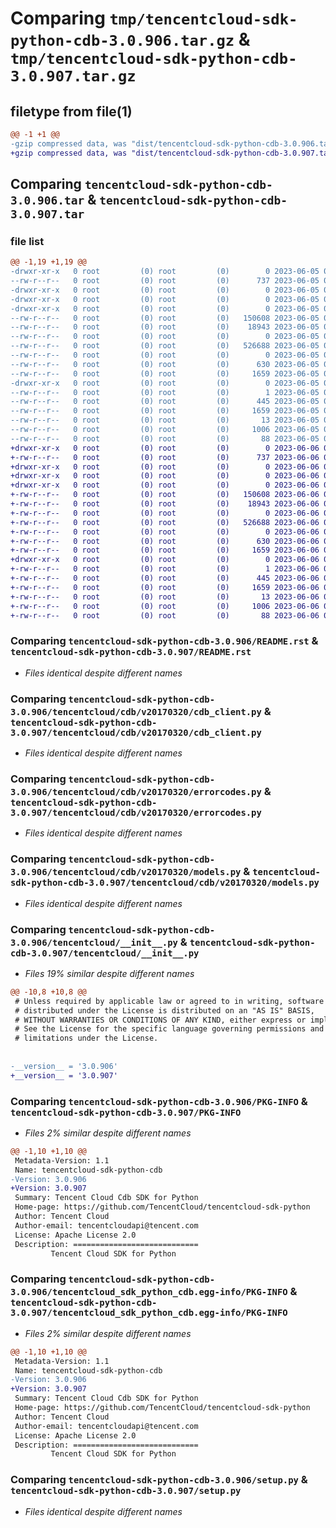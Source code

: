 # Comparing `tmp/tencentcloud-sdk-python-cdb-3.0.906.tar.gz` & `tmp/tencentcloud-sdk-python-cdb-3.0.907.tar.gz`

## filetype from file(1)

```diff
@@ -1 +1 @@
-gzip compressed data, was "dist/tencentcloud-sdk-python-cdb-3.0.906.tar", last modified: Mon Jun  5 00:29:05 2023, max compression
+gzip compressed data, was "dist/tencentcloud-sdk-python-cdb-3.0.907.tar", last modified: Tue Jun  6 02:21:03 2023, max compression
```

## Comparing `tencentcloud-sdk-python-cdb-3.0.906.tar` & `tencentcloud-sdk-python-cdb-3.0.907.tar`

### file list

```diff
@@ -1,19 +1,19 @@
-drwxr-xr-x   0 root         (0) root         (0)        0 2023-06-05 00:29:05.000000 tencentcloud-sdk-python-cdb-3.0.906/
--rw-r--r--   0 root         (0) root         (0)      737 2023-06-05 00:29:05.000000 tencentcloud-sdk-python-cdb-3.0.906/README.rst
-drwxr-xr-x   0 root         (0) root         (0)        0 2023-06-05 00:29:05.000000 tencentcloud-sdk-python-cdb-3.0.906/tencentcloud/
-drwxr-xr-x   0 root         (0) root         (0)        0 2023-06-05 00:29:05.000000 tencentcloud-sdk-python-cdb-3.0.906/tencentcloud/cdb/
-drwxr-xr-x   0 root         (0) root         (0)        0 2023-06-05 00:29:05.000000 tencentcloud-sdk-python-cdb-3.0.906/tencentcloud/cdb/v20170320/
--rw-r--r--   0 root         (0) root         (0)   150608 2023-06-05 00:29:05.000000 tencentcloud-sdk-python-cdb-3.0.906/tencentcloud/cdb/v20170320/cdb_client.py
--rw-r--r--   0 root         (0) root         (0)    18943 2023-06-05 00:29:05.000000 tencentcloud-sdk-python-cdb-3.0.906/tencentcloud/cdb/v20170320/errorcodes.py
--rw-r--r--   0 root         (0) root         (0)        0 2023-06-05 00:29:05.000000 tencentcloud-sdk-python-cdb-3.0.906/tencentcloud/cdb/v20170320/__init__.py
--rw-r--r--   0 root         (0) root         (0)   526688 2023-06-05 00:29:05.000000 tencentcloud-sdk-python-cdb-3.0.906/tencentcloud/cdb/v20170320/models.py
--rw-r--r--   0 root         (0) root         (0)        0 2023-06-05 00:29:05.000000 tencentcloud-sdk-python-cdb-3.0.906/tencentcloud/cdb/__init__.py
--rw-r--r--   0 root         (0) root         (0)      630 2023-06-05 00:29:05.000000 tencentcloud-sdk-python-cdb-3.0.906/tencentcloud/__init__.py
--rw-r--r--   0 root         (0) root         (0)     1659 2023-06-05 00:29:05.000000 tencentcloud-sdk-python-cdb-3.0.906/PKG-INFO
-drwxr-xr-x   0 root         (0) root         (0)        0 2023-06-05 00:29:05.000000 tencentcloud-sdk-python-cdb-3.0.906/tencentcloud_sdk_python_cdb.egg-info/
--rw-r--r--   0 root         (0) root         (0)        1 2023-06-05 00:29:05.000000 tencentcloud-sdk-python-cdb-3.0.906/tencentcloud_sdk_python_cdb.egg-info/dependency_links.txt
--rw-r--r--   0 root         (0) root         (0)      445 2023-06-05 00:29:05.000000 tencentcloud-sdk-python-cdb-3.0.906/tencentcloud_sdk_python_cdb.egg-info/SOURCES.txt
--rw-r--r--   0 root         (0) root         (0)     1659 2023-06-05 00:29:05.000000 tencentcloud-sdk-python-cdb-3.0.906/tencentcloud_sdk_python_cdb.egg-info/PKG-INFO
--rw-r--r--   0 root         (0) root         (0)       13 2023-06-05 00:29:05.000000 tencentcloud-sdk-python-cdb-3.0.906/tencentcloud_sdk_python_cdb.egg-info/top_level.txt
--rw-r--r--   0 root         (0) root         (0)     1006 2023-06-05 00:29:05.000000 tencentcloud-sdk-python-cdb-3.0.906/setup.py
--rw-r--r--   0 root         (0) root         (0)       88 2023-06-05 00:29:05.000000 tencentcloud-sdk-python-cdb-3.0.906/setup.cfg
+drwxr-xr-x   0 root         (0) root         (0)        0 2023-06-06 02:21:03.000000 tencentcloud-sdk-python-cdb-3.0.907/
+-rw-r--r--   0 root         (0) root         (0)      737 2023-06-06 02:21:02.000000 tencentcloud-sdk-python-cdb-3.0.907/README.rst
+drwxr-xr-x   0 root         (0) root         (0)        0 2023-06-06 02:21:03.000000 tencentcloud-sdk-python-cdb-3.0.907/tencentcloud/
+drwxr-xr-x   0 root         (0) root         (0)        0 2023-06-06 02:21:03.000000 tencentcloud-sdk-python-cdb-3.0.907/tencentcloud/cdb/
+drwxr-xr-x   0 root         (0) root         (0)        0 2023-06-06 02:21:03.000000 tencentcloud-sdk-python-cdb-3.0.907/tencentcloud/cdb/v20170320/
+-rw-r--r--   0 root         (0) root         (0)   150608 2023-06-06 02:21:02.000000 tencentcloud-sdk-python-cdb-3.0.907/tencentcloud/cdb/v20170320/cdb_client.py
+-rw-r--r--   0 root         (0) root         (0)    18943 2023-06-06 02:21:02.000000 tencentcloud-sdk-python-cdb-3.0.907/tencentcloud/cdb/v20170320/errorcodes.py
+-rw-r--r--   0 root         (0) root         (0)        0 2023-06-06 02:21:02.000000 tencentcloud-sdk-python-cdb-3.0.907/tencentcloud/cdb/v20170320/__init__.py
+-rw-r--r--   0 root         (0) root         (0)   526688 2023-06-06 02:21:02.000000 tencentcloud-sdk-python-cdb-3.0.907/tencentcloud/cdb/v20170320/models.py
+-rw-r--r--   0 root         (0) root         (0)        0 2023-06-06 02:21:02.000000 tencentcloud-sdk-python-cdb-3.0.907/tencentcloud/cdb/__init__.py
+-rw-r--r--   0 root         (0) root         (0)      630 2023-06-06 02:21:02.000000 tencentcloud-sdk-python-cdb-3.0.907/tencentcloud/__init__.py
+-rw-r--r--   0 root         (0) root         (0)     1659 2023-06-06 02:21:03.000000 tencentcloud-sdk-python-cdb-3.0.907/PKG-INFO
+drwxr-xr-x   0 root         (0) root         (0)        0 2023-06-06 02:21:03.000000 tencentcloud-sdk-python-cdb-3.0.907/tencentcloud_sdk_python_cdb.egg-info/
+-rw-r--r--   0 root         (0) root         (0)        1 2023-06-06 02:21:03.000000 tencentcloud-sdk-python-cdb-3.0.907/tencentcloud_sdk_python_cdb.egg-info/dependency_links.txt
+-rw-r--r--   0 root         (0) root         (0)      445 2023-06-06 02:21:03.000000 tencentcloud-sdk-python-cdb-3.0.907/tencentcloud_sdk_python_cdb.egg-info/SOURCES.txt
+-rw-r--r--   0 root         (0) root         (0)     1659 2023-06-06 02:21:03.000000 tencentcloud-sdk-python-cdb-3.0.907/tencentcloud_sdk_python_cdb.egg-info/PKG-INFO
+-rw-r--r--   0 root         (0) root         (0)       13 2023-06-06 02:21:03.000000 tencentcloud-sdk-python-cdb-3.0.907/tencentcloud_sdk_python_cdb.egg-info/top_level.txt
+-rw-r--r--   0 root         (0) root         (0)     1006 2023-06-06 02:21:02.000000 tencentcloud-sdk-python-cdb-3.0.907/setup.py
+-rw-r--r--   0 root         (0) root         (0)       88 2023-06-06 02:21:03.000000 tencentcloud-sdk-python-cdb-3.0.907/setup.cfg
```

### Comparing `tencentcloud-sdk-python-cdb-3.0.906/README.rst` & `tencentcloud-sdk-python-cdb-3.0.907/README.rst`

 * *Files identical despite different names*

### Comparing `tencentcloud-sdk-python-cdb-3.0.906/tencentcloud/cdb/v20170320/cdb_client.py` & `tencentcloud-sdk-python-cdb-3.0.907/tencentcloud/cdb/v20170320/cdb_client.py`

 * *Files identical despite different names*

### Comparing `tencentcloud-sdk-python-cdb-3.0.906/tencentcloud/cdb/v20170320/errorcodes.py` & `tencentcloud-sdk-python-cdb-3.0.907/tencentcloud/cdb/v20170320/errorcodes.py`

 * *Files identical despite different names*

### Comparing `tencentcloud-sdk-python-cdb-3.0.906/tencentcloud/cdb/v20170320/models.py` & `tencentcloud-sdk-python-cdb-3.0.907/tencentcloud/cdb/v20170320/models.py`

 * *Files identical despite different names*

### Comparing `tencentcloud-sdk-python-cdb-3.0.906/tencentcloud/__init__.py` & `tencentcloud-sdk-python-cdb-3.0.907/tencentcloud/__init__.py`

 * *Files 19% similar despite different names*

```diff
@@ -10,8 +10,8 @@
 # Unless required by applicable law or agreed to in writing, software
 # distributed under the License is distributed on an "AS IS" BASIS,
 # WITHOUT WARRANTIES OR CONDITIONS OF ANY KIND, either express or implied.
 # See the License for the specific language governing permissions and
 # limitations under the License.
 
 
-__version__ = '3.0.906'
+__version__ = '3.0.907'
```

### Comparing `tencentcloud-sdk-python-cdb-3.0.906/PKG-INFO` & `tencentcloud-sdk-python-cdb-3.0.907/PKG-INFO`

 * *Files 2% similar despite different names*

```diff
@@ -1,10 +1,10 @@
 Metadata-Version: 1.1
 Name: tencentcloud-sdk-python-cdb
-Version: 3.0.906
+Version: 3.0.907
 Summary: Tencent Cloud Cdb SDK for Python
 Home-page: https://github.com/TencentCloud/tencentcloud-sdk-python
 Author: Tencent Cloud
 Author-email: tencentcloudapi@tencent.com
 License: Apache License 2.0
 Description: ============================
         Tencent Cloud SDK for Python
```

### Comparing `tencentcloud-sdk-python-cdb-3.0.906/tencentcloud_sdk_python_cdb.egg-info/PKG-INFO` & `tencentcloud-sdk-python-cdb-3.0.907/tencentcloud_sdk_python_cdb.egg-info/PKG-INFO`

 * *Files 2% similar despite different names*

```diff
@@ -1,10 +1,10 @@
 Metadata-Version: 1.1
 Name: tencentcloud-sdk-python-cdb
-Version: 3.0.906
+Version: 3.0.907
 Summary: Tencent Cloud Cdb SDK for Python
 Home-page: https://github.com/TencentCloud/tencentcloud-sdk-python
 Author: Tencent Cloud
 Author-email: tencentcloudapi@tencent.com
 License: Apache License 2.0
 Description: ============================
         Tencent Cloud SDK for Python
```

### Comparing `tencentcloud-sdk-python-cdb-3.0.906/setup.py` & `tencentcloud-sdk-python-cdb-3.0.907/setup.py`

 * *Files identical despite different names*

